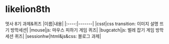 # likelion8th
멋사 8기 과제&amp;퀴즈
|이름|내용|
|:----:|-------|
|csst|css transition: 이미지 설명 뜨기 방학세션|
|mouse|js: 마우스 피하기 게임 퀴즈|
|bugcatch|js: 벌레 잡기 게임 방학세션 퀴즈|
|sessionhw|html&js&css: 블로그 과제|
